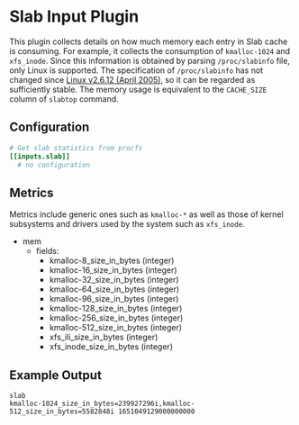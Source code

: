 # Slab Input Plugin

This plugin collects details on how much memory each entry in Slab cache is
consuming. For example, it collects the consumption of `kmalloc-1024` and
`xfs_inode`. Since this information is obtained by parsing `/proc/slabinfo`
file, only Linux is supported. The specification of `/proc/slabinfo` has
not changed since [Linux v2.6.12 (April 2005)](https://github.com/torvalds/linux/blob/1da177e4/mm/slab.c#L2848-L2861),
so it can be regarded as sufficiently stable. The memory usage is
equivalent to the `CACHE_SIZE` column of `slabtop` command.

## Configuration

```toml
# Get slab statistics from procfs
[[inputs.slab]]
  # no configuration
```

## Metrics

Metrics include generic ones such as `kmalloc-*` as well as those of kernel
subsystems and drivers used by the system such as `xfs_inode`.

- mem
  - fields:
    - kmalloc-8_size_in_bytes (integer)
    - kmalloc-16_size_in_bytes (integer)
    - kmalloc-32_size_in_bytes (integer)
    - kmalloc-64_size_in_bytes (integer)
    - kmalloc-96_size_in_bytes (integer)
    - kmalloc-128_size_in_bytes (integer)
    - kmalloc-256_size_in_bytes (integer)
    - kmalloc-512_size_in_bytes (integer)
    - xfs_ili_size_in_bytes (integer)
    - xfs_inode_size_in_bytes (integer)

## Example Output

```shel
slab
kmalloc-1024_size_in_bytes=239927296i,kmalloc-512_size_in_bytes=5582848i 1651049129000000000
```
